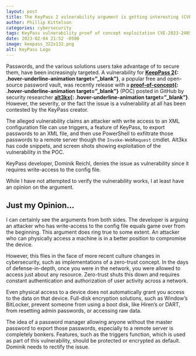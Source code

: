 ```yaml
---
layout: post
title: The KeyPass 2 vulnerability argument is getting interesting (CVE-2023-24055)
author: Phillip Kittelson
categories: cybersecurity
tags: KeyPass vulnerability proof of concept exploitation CVE-2023-24055 alt3kx Dominik Reichl
date: 2023-02-04 21:52 -0500
image: keepass_322x132.png
alt: KeyPass Logo
---
```


Passwords, and the various solutions users take advantage of to secure them, have been increasingly targeted. A vulnerability for **[KeepPass 2](https://keepass.info){: .hover-underline-animation target=”_blank”}**, a popular free and open-source password vault, was recently release with a **[proof-of-concept](https://github.com/alt3kx/CVE-2023-24055_PoC){: .hover-underline-animation target=”_blank”}** (POC) posted in GitHub by security researcher **[alt3kx](https://github.com/alt3kx){: .hover-underline-animation target=”_blank”}**. However, the severity, or the fact the issue is a vulnerability at all has been contested by the KeyPass creator.

The alleged vulnerability claims an attacker with write access to an XML configuration file can use triggers, a feature of KeyPass, to export passwords to an XML file, and then use PowerShell to exfiltrate those passwords to a remote server though the ```Invoke-WebRequest``` cmdlet. Alt3kx has code snippets, and screen shots showing exploitation of the vulnerability in the POC.

KeyPass developer, Dominik Reichl, denies the issue as vulnerability since it requires write-access to the config file.

While I have not attempted to verify the vulnerability works, I at least have an opinion on the argument.

## Just my Opinion…

I can certainly see the arguments from both sides. The developer is arguing an attacker who has write-access to the config file equals game over from the beginning. This argument does ring true to some extent. An attacker who can physically access a machine is in a better position to compromise the device.

However, this flies in the face of more recent culture changes in cybersecurity, such as implementations of a zero-trust concept. In the days of defense-in-depth, once you were in the network, you were allowed to access just about any resource. Zero-trust shuts this down and requires constant authentication and authorization of user activity across a network.

Even physical access to a device does not automatically grant you access to the data on that device. Full-disk encryption solutions, such as Window’s BitLocker, prevent someone from using a boot disk, like Hiren’s or DART, from resetting admin passwords, or accessing raw data.

The idea of a password manager allowing anyone without the master password to export those passwords, especially to a remote server is completely bonkers. Features, such as the triggers function, which is used as part of this vulnerability, should be protected or encrypted as default. Dominik needs to rectify the issue.